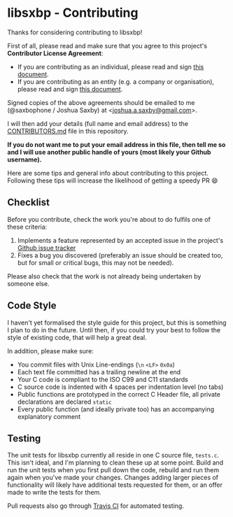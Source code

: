 # libsxbp - Contributing

Thanks for considering contributing to libsxbp!

First of all, please read and make sure that you agree to this project's **Contributor License Agreement**:

- If you are contributing as an individual, please read and sign [this document](CLA_INDIVIDUAL.md).
- If you are contributing as an entity (e.g. a company or organisation), please read and sign [this document](CLA_ENTITY.md).

Signed copies of the above agreements should be emailed to me (@saxbophone / Joshua Saxby) at &lt;joshua.a.saxby@gmail.com&gt;.

I will then add your details (full name and email address) to the [CONTRIBUTORS.md](CONTRIBUTORS.md) file in this repository.

**If you do not want me to put your email address in this file, then tell me so and I will use another public handle of yours (most likely your Github username).**

Here are some tips and general info about contributing to this project. Following these tips will increase the likelihood of getting a speedy PR :smile:

## Checklist

Before you contribute, check the work you're about to do fulfils one of these criteria:

1. Implements a feature represented by an accepted issue in the project's [Github issue tracker](https://github.com/saxbophone/libsxbp/issues)
2. Fixes a bug you discovered (preferably an issue should be created too, but for small or critical bugs, this may not be needed).

Please also check that the work is not already being undertaken by someone else.

## Code Style

I haven't yet formalised the style guide for this project, but this is something I plan to do in the future. Until then, if you could try your best to follow the style of existing code, that will help a great deal.

In addition, please make sure:

- You commit files with Unix Line-endings (`\n` `<LF>` `0x0a`)
- Each text file committed has a trailing newline at the end
- Your C code is compliant to the ISO C99 and C11 standards
- C source code is indented with 4 spaces per indentation level (no tabs)
- Public functions are prototyped in the correct C Header file, all private declarations are declared `static`
- Every public function (and ideally private too) has an accompanying explanatory comment

## Testing

The unit tests for libsxbp currently all reside in one C source file, `tests.c`. This isn't ideal, and I'm planning to clean these up at some point. Build and run the unit tests when you first pull down the code, rebuild and run them again when you've made your changes. Changes adding larger pieces of functionality will likely have additional tests requested for them, or an offer made to write the tests for them.

Pull requests also go through [Travis CI](https://travis-ci.org/) for automated testing.

